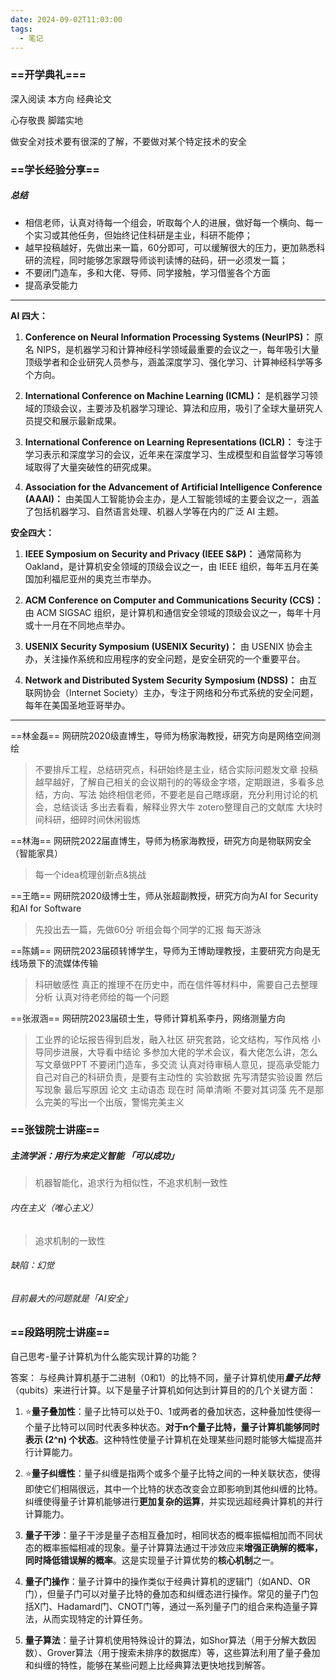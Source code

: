 ```yaml
---
date: 2024-09-02T11:03:00
tags:
  - 笔记
---
```

### ==开学典礼===

深入阅读 本方向 经典论文

心存敬畏 脚踏实地

做安全对技术要有很深的了解，不要做对某个特定技术的安全

### ==学长经验分享==

##### 总结
+ 相信老师，认真对待每一个组会，听取每个人的进展，做好每一个横向、每一个实习或其他任务，但始终记住科研是主业，科研不能停；
+ 越早投稿越好，先做出来一篇，60分即可，可以缓解很大的压力，更加熟悉科研的流程，同时能够怎家跟导师谈判读博的砝码，研一必须发一篇；
+ 不要闭门造车，多和大佬、导师、同学接触，学习借鉴各个方面
+ 提高承受能力

---

**AI 四大：**

1. **Conference on Neural Information Processing Systems (NeurIPS)：** 原名 NIPS，是机器学习和计算神经科学领域最重要的会议之一，每年吸引大量顶级学者和企业研究人员参与，涵盖深度学习、强化学习、计算神经科学等多个方向。
    
2. **International Conference on Machine Learning (ICML)：** 是机器学习领域的顶级会议，主要涉及机器学习理论、算法和应用，吸引了全球大量研究人员提交和展示最新成果。
    
3. **International Conference on Learning Representations (ICLR)：** 专注于学习表示和深度学习的会议，近年来在深度学习、生成模型和自监督学习等领域取得了大量突破性的研究成果。
	    
1. **Association for the Advancement of Artificial Intelligence Conference (AAAI)：** 由美国人工智能协会主办，是人工智能领域的主要会议之一，涵盖了包括机器学习、自然语言处理、机器人学等在内的广泛 AI 主题。

**安全四大：**

1. **IEEE Symposium on Security and Privacy (IEEE S&P)：** 通常简称为 Oakland，是计算机安全领域的顶级会议之一，由 IEEE 组织，每年五月在美国加利福尼亚州的奥克兰市举办。
    
2. **ACM Conference on Computer and Communications Security (CCS)：** 由 ACM SIGSAC 组织，是计算机和通信安全领域的顶级会议之一，每年十月或十一月在不同地点举办。
    
3. **USENIX Security Symposium (USENIX Security)：** 由 USENIX 协会主办，关注操作系统和应用程序的安全问题，是安全研究的一个重要平台。
    
4. **Network and Distributed System Security Symposium (NDSS)：** 由互联网协会（Internet Society）主办，专注于网络和分布式系统的安全问题，每年在美国圣地亚哥举办。

------

==林金磊==
网研院2020级直博生，导师为杨家海教授，研究方向是网络空间测绘
>不要排斥工程，总结研究点，科研始终是主业，结合实际问题发文章
>投稿越早越好，了解自己相关的会议期刊的的等级金字塔，定期跟进，多看多总结，方向、写法
>始终相信老师，不要老是自己瞎琢磨，充分利用讨论的机会，总结谈话
>多出去看看，解释业界大牛
>zotero整理自己的文献库
>大块时间科研，细碎时间休闲锻炼


==林海==
网研院2022届直博生，导师为杨家海教授，研究方向是物联网安全（智能家具）
>每一个idea梳理创新点&挑战

==王皓==
网研院2020级博士生，师从张超副教授，研究方向为AI for Security和AI for Software
>先投出去一篇，先做60分
>听组会每个同学的汇报
>每天游泳

==陈婧==
网研院2023届硕转博学生，导师为王博助理教授，主要研究方向是无线场景下的流媒体传输
>科研敏感性
>真正的推理不在历史中，而在信件等材料中，需要自己去整理分析
>认真对待老师给的每一个问题

==张淑涵==
网研院2023届硕士生，导师计算机系李丹，网络测量方向
>工业界的论坛报告得到启发，融入社区
>研究套路，论文结构，写作风格
>小导同步进展，大导看中结论
>多参加大佬的学术会议，看大佬怎么讲，怎么写文章做PPT
>不要闭门造车，多交流
>认真对待审稿人意见，提高承受能力
>自己对自己的科研负责，是要有主动性的
>实验数据 先写清楚实验设置 然后写现象 最后写原因
>论文 主动语态 现在时 简单清晰 不要对其词藻
>先不是那么完美的写出一个出版，警惕完美主义

### ==张钹院士讲座==

##### 主流学派：用行为来定义智能 「可以成功」
>机器智能化，追求行为相似性，不追求机制一致性
###### 内在主义（唯心主义）
> 追求机制的一致性
###### 缺陷：幻觉
###### 目前最大的问题就是「AI安全」

### ==段路明院士讲座==

自己思考-量子计算机为什么能实现计算的功能？

答案：
与经典计算机基于二进制（0和1）的比特不同，量子计算机使用***量子比特***（qubits）来进行计算。以下是量子计算机如何达到计算目的的几个关键方面：

1. ⭐️**量子叠加性**：量子比特可以处于0、1或两者的叠加状态，这种叠加性使得一个量子比特可以同时代表多种状态。**对于n个量子比特，量子计算机能够同时表示 \(2^n\) 个状态**。这种特性使量子计算机在处理某些问题时能够大幅提高并行计算能力。

2. ⭐️**量子纠缠性**：量子纠缠是指两个或多个量子比特之间的一种关联状态，使得即使它们相隔很远，其中一个比特的状态改变会立即影响到其他纠缠的比特。纠缠使得量子计算机能够进行**更加复杂的运算**，并实现远超经典计算机的并行计算能力。

3. **量子干涉**：量子干涉是量子态相互叠加时，相同状态的概率振幅相加而不同状态的概率振幅相减的现象。量子计算算法通过干涉效应来**增强正确解的概率，同时降低错误解的概率**。这是实现量子计算优势的**核心机制**之一。

4. **量子门操作**：量子计算中的操作类似于经典计算机的逻辑门（如AND、OR门），但量子门可以对量子比特的叠加态和纠缠态进行操作。常见的量子门包括X门、Hadamard门、CNOT门等，通过一系列量子门的组合来构造量子算法，从而实现特定的计算任务。

5. **量子算法**：量子计算机使用特殊设计的算法，如Shor算法（用于分解大数因数）、Grover算法（用于搜索未排序的数据库）等，这些算法利用了量子叠加和纠缠的特性，能够在某些问题上比经典算法更快地找到解答。






